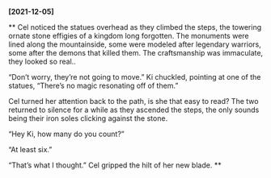 **[2021-12-05]**

**
Cel noticed the statues overhead as they climbed the steps, the towering ornate stone effigies of a kingdom long forgotten. The monuments were lined along the mountainside, some were modeled after legendary warriors, some after the demons that killed them. The craftsmanship was immaculate, they looked so real.. 

“Don’t worry, they’re not going to move.” Ki chuckled, pointing at one of the statues, “There’s no magic resonating off of them.”

Cel turned her attention back to the path, is she that easy to read? The two returned to silence for a while as they ascended the steps, the only sounds being their iron soles clicking against the stone. 

“Hey Ki, how many do you count?”

“At least six.”

“That’s what I thought.” Cel gripped the hilt of her new blade. 
**